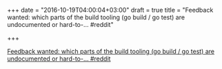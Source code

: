 +++
date = "2016-10-19T04:00:04+03:00"
draft = true
title = "Feedback wanted: which parts of the build tooling (go build / go test) are undocumented or hard-to-…  #reddit"

+++

<p><a href="https://t.co/oovYoPHcdC">Feedback wanted: which parts of the build tooling (go build / go test) are undocumented or hard-to-…  #reddit</a></p>
